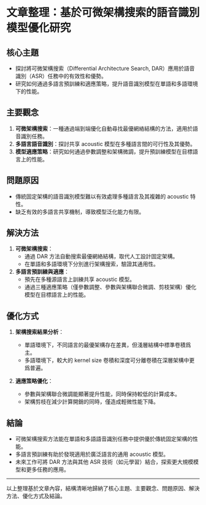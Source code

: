 # 文章整理：基於可微架構搜索的語音識別模型優化研究

## 核心主題
- 探討將可微架構搜索（Differential Architecture Search, DAR）應用於語音識別（ASR）任務中的有效性和優勢。
- 研究如何通過多語言預訓練和適應策略，提升語音識別模型在單語和多語環境下的性能。

## 主要觀念
1. **可微架構搜索**：一種通過端到端優化自動尋找最優網絡結構的方法，適用於語音識別任務。
2. **多語言語音識別**：探討共享 acoustic 模型在多種語言間的可行性及其優勢。
3. **模型適應策略**：研究如何通過參數調整和架構微調，提升預訓練模型在目標語言上的性能。

## 問題原因
- 傳統固定架構的語音識別模型難以有效處理多種語言及其複雜的 acoustic 特性。
- 缺乏有效的多語言共享機制，導致模型泛化能力有限。

## 解決方法
1. **可微架構搜索**：
   - 通過 DAR 方法自動搜索最優網絡結構，取代人工設計固定架構。
   - 在單語和多語環境下分別進行架構搜索，驗證其通用性。
2. **多語言預訓練與適應**：
   - 預先在多種源語言上訓練共享 acoustic 模型。
   - 通過三種適應策略（僅參數調整、參數與架構聯合微調、剪枝架構）優化模型在目標語言上的性能。

## 優化方式
1. **架構搜索結果分析**：
   - 單語環境下，不同語言的最優架構存在差異，但淺層結構中標準卷積爲主。
   - 多語環境下，較大的 kernel size 卷積和深度可分離卷積在深層架構中更爲普遍。

2. **適應策略優化**：
   - 參數與架構聯合微調能顯著提升性能，同時保持較低的計算成本。
   - 架構剪枝在減少計算開銷的同時，僅造成輕微性能下降。

## 結論
- 可微架構搜索方法能在單語和多語語音識別任務中提供優於傳統固定架構的性能。
- 多語言預訓練有助於發現適用於廣泛語言的通用 acoustic 模型。
- 未來工作可將 DAR 方法與其他 ASR 技術（如元學習）結合，探索更大規模模型和更多任務的應用。

---

以上整理基於文章內容，結構清晰地歸納了核心主題、主要觀念、問題原因、解決方法、優化方式及結論。